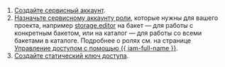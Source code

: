 1. [Создайте сервисный аккаунт](../../iam/operations/sa/create.md).
1. [Назначьте сервисному аккаунту роли](../../iam/operations/sa/assign-role-for-sa.md), которые нужны для вашего проекта, например [storage.editor](../../storage/security/index.md#storage-editor) на бакет — для работы с конкретным бакетом, или на каталог — для работы со всеми бакетами в каталоге. Подробнее о ролях см. на странице [Управление доступом с помощью {{ iam-full-name }}](../../storage/security/index.md).
1. [Создайте статический ключ доступа](../../iam/operations/sa/create-access-key.md).

